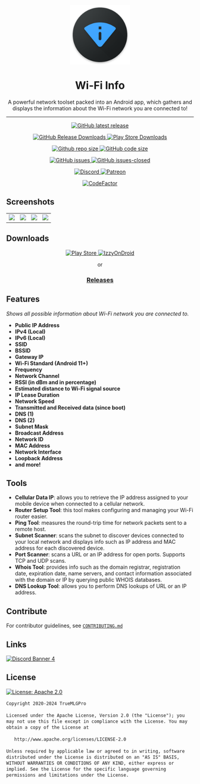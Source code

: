 <div align="center">

<img align="center" width="160" height="160" src="https://raw.githubusercontent.com/TrueMLGPro/Wi-Fi_Info/master/app/src/main/res/mipmap-xxxhdpi/ic_launcher.png" alt="App Logo">
<h1 align="center">Wi-Fi Info</h1>

<p align="center">
A powerful network toolset packed into an Android app, which gathers and displays the information about the Wi-Fi network you are connected to!
</p>

---

<p align="center">
    <a href="https://github.com/TrueMLGPro/Wi-Fi_Info/releases/">
        <img src="https://img.shields.io/github/release/TrueMLGPro/Wi-Fi_Info.svg?style=for-the-badge" alt="GitHub latest release">
    </a>
</p>

<p align="center">
    <a href="https://github.com/TrueMLGPro/Wi-Fi_Info/releases/">
        <img src="https://img.shields.io/github/downloads/TrueMLGPro/Wi-Fi_Info/total.svg?style=for-the-badge&logo=github" alt="GitHub Release Downloads">
    </a> <a href="https://play.google.com/store/apps/details?id=com.truemlgpro.wifiinfo">
        <img src="https://img.shields.io/endpoint?style=for-the-badge&color=green&logo=google-play&url=https%3A%2F%2Fplay.cuzi.workers.dev%2Fplay%3Fi%3Dcom.truemlgpro.wifiinfo%26gl%3DUS%26hl%3Den%26l%3DDownloads%26m%3D%24totalinstalls" alt="Play Store Downloads">
    </a>

<p align="center">
    <a href="https://github.com/TrueMLGPro/Wi-Fi_Info/">
        <img src="https://img.shields.io/github/repo-size/TrueMLGPro/Wi-Fi_Info?style=for-the-badge" alt="Github repo size">
    </a> <a href="https://github.com/TrueMLGPro/Wi-Fi_Info/">
        <img src="https://img.shields.io/github/languages/code-size/TrueMLGPro/Wi-Fi_Info?style=for-the-badge" alt="GitHub code size">
    </a>
</p>

<p align="center">
    <a href="https://github.com/TrueMLGPro/Wi-Fi_Info/issues/">
        <img src="https://img.shields.io/github/issues/TrueMLGPro/Wi-Fi_Info.svg?style=for-the-badge" alt="GitHub issues">
    </a> <a href="https://github.com/TrueMLGPro/Wi-Fi_Info/issues?q=is:issue+is:closed">
        <img src="https://img.shields.io/github/issues-closed/TrueMLGPro/Wi-Fi_Info.svg?style=for-the-badge" alt="GitHub issues-closed">
    </a>
</p>

<p align="center">
    <a href="https://discord.gg/qxE2DFr">
        <img src="https://img.shields.io/discord/601107291915419658.svg?label=&amp;logo=discord&amp;logoColor=ffffff&amp;color=7389D8&amp;labelColor=6A7EC2&amp;style=for-the-badge" alt="Discord">
    </a> <a href="https://patreon.com/truemlgpro">
        <img src="https://img.shields.io/badge/dynamic/json?color=ff424d&amp;logo=patreon&amp;logoColor=ffffff&amp;label=&amp;labelColor=fa2530&amp;query=data.attributes.patron_count&amp;suffix=%20patrons&amp;url=https%3A%2F%2Fwww.patreon.com%2Fapi%2Fcampaigns%2F5328784&amp;style=for-the-badge" alt="Patreon">
    </a>
</p>

<p align="center">
    <a href="https://www.codefactor.io/repository/github/truemlgpro/wi-fi_info/overview/master">
        <img src="https://www.codefactor.io/repository/github/truemlgpro/wi-fi_info/badge/master?style=for-the-badge" alt="CodeFactor">
    </a>
</p>

</div>

<h2>Screenshots</h2>

<div align="center">

<table style="width:100%;overflow-x:auto;">
  <tr>
    <td><img src="https://github.com/TrueMLGPro/Wi-Fi_Info/assets/38999995/66d3310b-255b-4952-aa32-9b24b69abd1f" width="300"></td>
    <td><img src="https://github.com/TrueMLGPro/Wi-Fi_Info/assets/38999995/b71da31b-659b-4e63-b461-461a3c434c7d" width="300"></td>
    <td><img src="https://github.com/TrueMLGPro/Wi-Fi_Info/assets/38999995/84a1f58e-cbea-4b77-9e0e-89895067f35f" width="300"></td>
    <td><img src="https://github.com/TrueMLGPro/Wi-Fi_Info/assets/38999995/a77fab82-8dc9-4d4c-9619-2f6e14fc1489" width="300"></td>
  </tr>
</table>

</div>

<h2>Downloads</h2>

<div align="center">
    <a href="https://play.google.com/store/apps/details?id=com.truemlgpro.wifiinfo">
        <img src="https://github-production-user-asset-6210df.s3.amazonaws.com/38999995/241763872-7a699ba7-5c7e-4e9f-a65a-0a8d2c596ffb.png" alt="Play Store">
    </a>
    <a href="https://apt.izzysoft.de/fdroid/index/apk/com.truemlgpro.wifiinfo">
        <img src="https://gitlab.com/IzzyOnDroid/repo/-/raw/master/assets/IzzyOnDroid.png" alt="IzzyOnDroid">
    </a>
    <p align="center">or</p>
    <h3 align="center"><strong><a href="https://github.com/TrueMLGPro/Wi-Fi_Info/releases/" style="text-align:center">Releases</a></strong></h3>
</div>

<h2>Features</h2>

<p><em>Shows all possible information about Wi-Fi network you are connected to.</em></p>
<ul>
    <li><strong>Public IP Address</strong></li>
    <li><strong>IPv4 (Local)</strong></li>
    <li><strong>IPv6 (Local)</strong></li>
    <li><strong>SSID</strong></li>
    <li><strong>BSSID</strong></li>
    <li><strong>Gateway IP</strong></li>
    <li><strong>Wi-Fi Standard (Android 11+)</strong></li>
    <li><strong>Frequency</strong></li>
    <li><strong>Network Channel</strong></li>
    <li><strong>RSSI (in dBm and in percentage)</strong></li>
    <li><strong>Estimated distance to Wi-Fi signal source</strong></li>
    <li><strong>IP Lease Duration</strong></li>
    <li><strong>Network Speed</strong></li>
    <li><strong>Transmitted and Received data (since boot)</strong></li>
    <li><strong>DNS (1)</strong></li>
    <li><strong>DNS (2)</strong></li>
    <li><strong>Subnet Mask</strong></li>
    <li><strong>Broadcast Address</strong></li>
    <li><strong>Network ID</strong></li>
    <li><strong>MAC Address</strong></li>
    <li><strong>Network Interface</strong></li>
    <li><strong>Loopback Address</strong></li>
    <li><strong>and more!</strong></li>
</ul>

<h2>Tools</h2>

<ul>
    <li><strong>Cellular Data IP</strong>: allows you to retrieve the IP address assigned to your mobile device when connected to a cellular network.</li>
    <li><strong>Router Setup Tool</strong>: this tool makes configuring and managing your Wi-Fi router easier.</li>
    <li><strong>Ping Tool</strong>: measures the round-trip time for network packets sent to a remote host.</li>
    <li><strong>Subnet Scanner</strong>: scans the subnet to discover devices connected to your local network and displays info such as IP address and MAC address for each discovered device.</li>
    <li><strong>Port Scanner</strong>: scans a URL or an IP address for open ports. Supports TCP and UDP scans.</li>
    <li><strong>Whois Tool</strong>: provides info such as the domain registrar, registration date, expiration date, name servers, and contact information associated with the domain or IP by querying public WHOIS databases.</li>
    <li><strong>DNS Lookup Tool</strong>: allows you to perform DNS lookups of URL or an IP address.</li>
</ul>

<h2>Contribute</h2>

For contributor guidelines, see <code><a href="CONTRIBUTING.md">CONTRIBUTING.md</a></code>

<h2>Links</h2>

<p>
    <a href="https://discord.com/invite/qxE2DFr">
        <img src="https://discordapp.com/api/guilds/601107291915419658/widget.png?style=banner4" alt="Discord Banner 4">
    </a>
</p>

<h2>License</h2>

<p>
    <a href="https://opensource.org/licenses/Apache-2.0">
        <img src="https://img.shields.io/badge/Apache%202.0-blue.svg?style=for-the-badge&amp;logo=apache" alt="License: Apache 2.0">
    </a>
</p>

<pre><code>Copyright 2020-2024 TrueMLGPro

Licensed under the Apache License, Version 2.0 (the "License"); you may not use this file except in compliance with the License. You may obtain a copy of the License at

   http://www.apache.org/licenses/LICENSE-2.0

Unless required by applicable law or agreed to in writing, software distributed under the License is distributed on an "AS IS" BASIS, WITHOUT WARRANTIES OR CONDITIONS OF ANY KIND, either express or implied. See the License for the specific language governing permissions and limitations under the License.
</code></pre>
